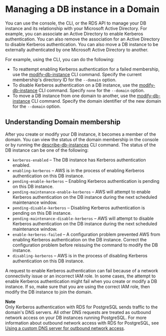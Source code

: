 # Managing a DB instance in a Domain<a name="postgresql-kerberos-managing"></a>

You can use the console, the CLI, or the RDS API to manage your DB instance and its relationship with your Microsoft Active Directory\. For example, you can associate an Active Directory to enable Kerberos authentication\. You can also remove the association for an Active Directory to disable Kerberos authentication\. You can also move a DB instance to be externally authenticated by one Microsoft Active Directory to another\.

For example, using the CLI, you can do the following:
+ To reattempt enabling Kerberos authentication for a failed membership, use the [modify\-db\-instance](https://docs.aws.amazon.com/cli/latest/reference/rds/modify-db-instance.html) CLI command\. Specify the current membership's directory ID for the `--domain` option\.
+ To disable Kerberos authentication on a DB instance, use the [modify\-db\-instance](https://docs.aws.amazon.com/cli/latest/reference/rds/modify-db-instance.html) CLI command\. Specify `none` for the `--domain` option\.
+ To move a DB instance from one domain to another, use the [modify\-db\-instance](https://docs.aws.amazon.com/cli/latest/reference/rds/modify-db-instance.html) CLI command\. Specify the domain identifier of the new domain for the `--domain` option\.

## Understanding Domain membership<a name="postgresql-kerberos-managing.understanding"></a>

After you create or modify your DB instance, it becomes a member of the domain\. You can view the status of the domain membership in the console or by running the [describe\-db\-instances](https://docs.aws.amazon.com/cli/latest/reference/rds/describe-db-instances.html) CLI command\. The status of the DB instance can be one of the following: 
+ `kerberos-enabled` – The DB instance has Kerberos authentication enabled\.
+ `enabling-kerberos` – AWS is in the process of enabling Kerberos authentication on this DB instance\.
+ `pending-enable-kerberos` – Enabling Kerberos authentication is pending on this DB instance\.
+ `pending-maintenance-enable-kerberos` – AWS will attempt to enable Kerberos authentication on the DB instance during the next scheduled maintenance window\.
+ `pending-disable-kerberos` – Disabling Kerberos authentication is pending on this DB instance\.
+ `pending-maintenance-disable-kerberos` – AWS will attempt to disable Kerberos authentication on the DB instance during the next scheduled maintenance window\.
+ `enable-kerberos-failed` – A configuration problem prevented AWS from enabling Kerberos authentication on the DB instance\. Correct the configuration problem before reissuing the command to modify the DB instance\.
+ `disabling-kerberos` – AWS is in the process of disabling Kerberos authentication on this DB instance\.

A request to enable Kerberos authentication can fail because of a network connectivity issue or an incorrect IAM role\. In some cases, the attempt to enable Kerberos authentication might fail when you create or modify a DB instance\. If so, make sure that you are using the correct IAM role, then modify the DB instance to join the domain\.

**Note**  
Only Kerberos authentication with RDS for PostgreSQL sends traffic to the domain's DNS servers\. All other DNS requests are treated as outbound network access on your DB instances running PostgreSQL\. For more information about outbound network access with RDS for PostgreSQL, see [Using a custom DNS server for outbound network access](Appendix.PostgreSQL.CommonDBATasks.md#Appendix.PostgreSQL.CommonDBATasks.CustomDNS)\.